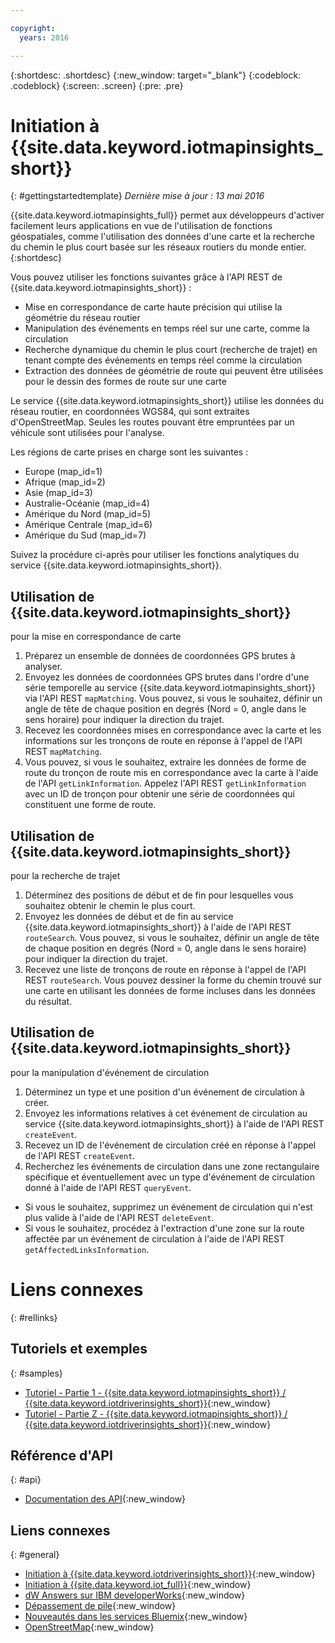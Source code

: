 ```yaml
---

copyright:
  years: 2016

---
```


{:shortdesc: .shortdesc}
{:new_window: target="_blank"}
{:codeblock: .codeblock}
{:screen: .screen}
{:pre: .pre}


# Initiation à {{site.data.keyword.iotmapinsights_short}}
{: #gettingstartedtemplate}
*Dernière mise à jour : 13 mai 2016*

{{site.data.keyword.iotmapinsights_full}} permet aux développeurs
d'activer facilement leurs applications en vue de l'utilisation de fonctions
géospatiales, comme l'utilisation des données d'une carte et la recherche du
chemin le plus court basée sur les réseaux routiers du monde entier.
{:shortdesc}

Vous pouvez utiliser les fonctions suivantes grâce à l'API REST de
{{site.data.keyword.iotmapinsights_short}} :

- Mise en correspondance de carte haute précision qui utilise la
géométrie du réseau routier
- Manipulation des événements en temps réel sur une carte, comme la
circulation 
- Recherche dynamique du chemin le plus court (recherche de trajet) en
tenant compte des événements en temps réel comme la circulation 
- Extraction des données de géométrie de route qui peuvent être
utilisées pour le dessin des formes de route sur une carte 

Le service {{site.data.keyword.iotmapinsights_short}}
utilise les données du réseau routier, en coordonnées WGS84, qui sont extraites
d'OpenStreetMap. Seules les routes pouvant être empruntées par un véhicule sont
utilisées pour l'analyse. 

Les régions de carte prises en charge sont les suivantes :

- Europe (map_id=1)
- Afrique (map_id=2)
- Asie (map_id=3)
- Australie-Océanie (map_id=4)
- Amérique du Nord (map_id=5)
- Amérique Centrale (map_id=6)
- Amérique du Sud (map_id=7)


Suivez la procédure ci-après pour utiliser les fonctions analytiques du
service {{site.data.keyword.iotmapinsights_short}}.

## Utilisation de {{site.data.keyword.iotmapinsights_short}}
pour la mise en correspondance de carte

1. Préparez un ensemble de données de coordonnées GPS brutes à analyser. 
2. Envoyez les données de coordonnées GPS brutes dans l'ordre d'une série
temporelle au service {{site.data.keyword.iotmapinsights_short}} via l'API
REST `mapMatching`. Vous pouvez, si vous le
souhaitez, définir un angle de tête de chaque position en degrés (Nord = 0,
angle dans le sens horaire) pour indiquer la direction du trajet.
3. Recevez les coordonnées mises en correspondance avec la carte et
les informations sur les tronçons de route en réponse à l'appel de l'API
REST `mapMatching`.
4. Vous pouvez, si vous le souhaitez, extraire les données de
forme de route du tronçon de route mis en correspondance avec la carte à l'aide
de l'API `getLinkInformation`. Appelez l'API REST
`getLinkInformation` avec un ID de tronçon pour obtenir une
série de coordonnées qui constituent une forme de route. 

## Utilisation de {{site.data.keyword.iotmapinsights_short}}
pour la recherche de trajet

1. Déterminez des positions de début et de fin pour lesquelles vous
souhaitez obtenir le chemin le plus court.
2. Envoyez les données de début et de fin au service
{{site.data.keyword.iotmapinsights_short}} à l'aide de l'API REST
`routeSearch`. Vous pouvez, si vous le souhaitez, définir un
angle de tête de chaque position en degrés (Nord = 0, angle dans le sens
horaire) pour indiquer la direction du trajet.
3. Recevez une liste de tronçons de route en réponse à l'appel de
l'API REST `routeSearch`. Vous pouvez dessiner la forme du
chemin trouvé sur une carte en utilisant les données de forme incluses dans les
données du résultat. 

## Utilisation de {{site.data.keyword.iotmapinsights_short}}
pour la manipulation d'événement de circulation 

1. Déterminez un type et une position d'un événement de circulation à
créer. 
2. Envoyez les informations relatives à cet événement de circulation au
service {{site.data.keyword.iotmapinsights_short}} à l'aide de
l'API REST `createEvent`.
3. Recevez un ID de l'événement de circulation créé en
réponse à l'appel de l'API REST `createEvent`.
4. Recherchez les événements de circulation dans une zone rectangulaire
spécifique et éventuellement avec un type d'événement de circulation donné à
l'aide de l'API REST `queryEvent`.

- Si vous le souhaitez, supprimez un événement de circulation qui n'est
plus valide à l'aide de l'API REST `deleteEvent`.
- Si vous le souhaitez, procédez à l'extraction d'une zone sur la route
affectée par un événement de circulation à l'aide de l'API REST `getAffectedLinksInformation`.


# Liens connexes
{: #rellinks}
## Tutoriels et exemples
{: #samples}
* [Tutoriel - Partie 1 - {{site.data.keyword.iotmapinsights_short}} / {{site.data.keyword.iotdriverinsights_short}}](https://github.com/IBM-Bluemix/car-data-management){:new_window}
* [Tutoriel - Partie Z - {{site.data.keyword.iotmapinsights_short}} / {{site.data.keyword.iotdriverinsights_short}}](https://github.com/IBM-Bluemix/map-driver-insights){:new_window}

## Référence d'API
{: #api}

* [Documentation des API](http://ibm.biz/IoTContextMapping_APIdoc){:new_window}

## Liens connexes
{: #general}
* [Initiation à {{site.data.keyword.iotdriverinsights_short}}](../IotDriverInsights/index.html){:new_window}
* [Initiation à {{site.data.keyword.iot_full}}](https://www.ng.bluemix.net/docs/services/IoT/index.html){:new_window}
* [dW Answers sur IBM developerWorks](https://developer.ibm.com/answers/topics/iot-context-mapping){:new_window}
* [Dépassement de pile](http://stackoverflow.com/questions/tagged/iot-context-mapping){:new_window}
* [Nouveautés dans les services Bluemix](http://www.ng.bluemix.net/docs/whatsnew/index.html#services_category){:new_window}
* [OpenStreetMap](http://www.openstreetmap.org/){:new_window}

